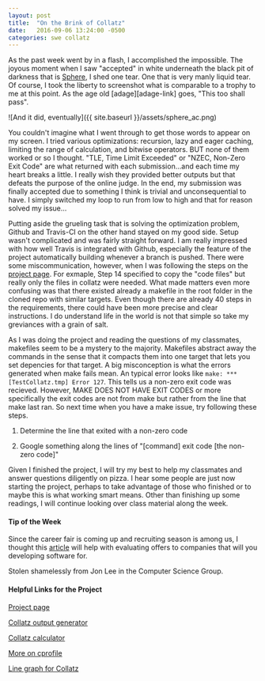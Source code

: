 ```yaml
---
layout: post
title:  "On the Brink of Collatz"
date:   2016-09-06 13:24:00 -0500
categories: swe collatz
---
```


As the past week went by in a flash, I accomplished the impossible. The joyous moment when I saw "accepted" in white underneath the black pit of darkness that is [Sphere][sphere-problem], I shed one tear. One that is very manly liquid tear. Of course, I took the liberty to screenshot what is comparable to a trophy to me at this point. As the age old [adage][adage-link] goes, "This too shall pass".

![And it did, eventually]({{ site.baseurl }}/assets/sphere_ac.png)

You couldn't imagine what I went through to get those words to appear on my screen. I tried various optimizations: recursion, lazy and eager caching, limiting the range of calculation, and bitwise operators. BUT none of them worked or so I thought. "TLE, Time Limit Exceeded" or "NZEC, Non-Zero Exit Code" are what returned with each submission...and each time my heart breaks a little. I really wish they provided better outputs but that defeats the purpose of the online judge. In the end, my submission was finally accepted due to something I think is trivial and unconsequential to have. I simply switched my loop to run from low to high and that for reason solved my issue... 

Putting aside the grueling task that is solving the optimization problem, Github and Travis-CI on the other hand stayed on my good side. Setup wasn't complicated and was fairly straight forward. I am really impressed with how well Travis is integrated with Github, especially the feature of the project automatically building whenever a branch is pushed. There were some miscommunication, however, when I was following the steps on the [project page][assignment-link]. For exmaple, Step 14 specified to copy the "code files" but really only the files in collatz were needed. What made matters even more confusing was that there existed already a makefile in the root folder in the cloned repo with similar targets. Even though there are already 40 steps in the requirements, there could have been more precise and clear instructions. I do understand life in the world is not that simple so take my greviances with a grain of salt. 

As I was doing the project and reading the questions of my classmates, makefiles seem to be a mystery to the majority. Makefiles abstract away the commands in the sense that it compacts them into one target that lets you set depencies for that target. A big misconception is what the errors generated when make fails mean. An typical error looks like `make: *** [TestCollatz.tmp] Error 127`. This tells us a non-zero exit code was recieved. However, MAKE DOES NOT HAVE EXIT CODES or more specifically the exit codes are not from make but rather from the line that make last ran. So next time when you have a make issue, try following these steps.

1) Determine the line that exited with a non-zero code

2) Google something along the lines of "[command] exit code [the non-zero code]"

Given I finished the project, I will try my best to help my classmates and answer questions diligently on pizza. I hear some people are just now starting the project, perhaps to take advantage of those who finished or to maybe this is what working smart means. Other than finishing up some readings, I will continue looking over class material along the week.

#### Tip of the Week
Since the career fair is coming up and recruiting season is among us, I thought this [article][tip-link] will help with evaluating offers to companies that will you developing software for. 

Stolen shamelessly from Jon Lee in the Computer Science Group.

#### Helpful Links for the Project
[Project page][assignment-link]

[Collatz output generator][output-generator]

[Collatz calculator][collatz-solver]

[More on cprofile][cprofile-help]

[Line graph for Collatz][collatz-graph]

[tip-link]: https://blogs.janestreet.com/unraveling/
[output-generator]: http://www.uvatoolkit.com/problemssolve.php
[collatz-solver]: http://www.nitrxgen.net/collatz/10/
[cprofile-help]: https://ymichael.com/2014/03/08/profiling-python-with-cprofile.html
[collatz-graph]: https://skanderkort.com/collatz_conjecture_calculator
[sphere-problem]: http://www.spoj.com/problems/PROBTNPO/
[adage-home]: https://en.wikipedia.org/wiki/Adage
[assignment-link]: http://www.cs.utexas.edu/~fares/cs373f16/CS%20373_files/projects/Collatz.html

